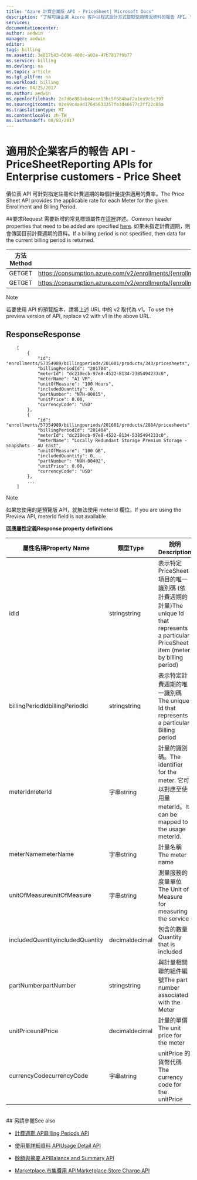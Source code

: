 ```yaml
---
title: "Azure 計費企業版 API - PriceSheet| Microsoft Docs"
description: "了解可讓企業 Azure 客戶以程式設計方式提取使用情況資料的報告 API。"
services: 
documentationcenter: 
author: aedwin
manager: aedwin
editor: 
tags: billing
ms.assetid: 3e817b43-0696-400c-a02e-47b7817f9b77
ms.service: billing
ms.devlang: na
ms.topic: article
ms.tgt_pltfrm: na
ms.workload: billing
ms.date: 04/25/2017
ms.author: aedwin
ms.openlocfilehash: 2e7d6e883abe4cee13bc5f684baf2a1ea9c6c397
ms.sourcegitcommit: 02e69c4a9d17645633357fe3d46677c2ff22c85a
ms.translationtype: MT
ms.contentlocale: zh-TW
ms.lasthandoff: 08/03/2017
---
```

# <a name="reporting-apis-for-enterprise-customers---price-sheet"></a><span data-ttu-id="cb166-103">適用於企業客戶的報告 API - PriceSheet</span><span class="sxs-lookup"><span data-stu-id="cb166-103">Reporting APIs for Enterprise customers - Price Sheet</span></span>

<span data-ttu-id="cb166-104">價位表 API 可針對指定註冊和計費週期的每個計量提供適用的費率。</span><span class="sxs-lookup"><span data-stu-id="cb166-104">The Price Sheet API provides the applicable rate for each Meter for the given Enrollment and Billing Period.</span></span>

##<a name="request"></a><span data-ttu-id="cb166-105">要求</span><span class="sxs-lookup"><span data-stu-id="cb166-105">Request</span></span>
<span data-ttu-id="cb166-106">需要新增的常見標頭屬性在[這裡](billing-enterprise-api.md)詳述。</span><span class="sxs-lookup"><span data-stu-id="cb166-106">Common header properties that need to be added are specified [here](billing-enterprise-api.md).</span></span> <span data-ttu-id="cb166-107">如果未指定計費週期，則會傳回目前計費週期的資料。</span><span class="sxs-lookup"><span data-stu-id="cb166-107">If a billing period is not specified, then data for the current billing period is returned.</span></span>

|<span data-ttu-id="cb166-108">方法</span><span class="sxs-lookup"><span data-stu-id="cb166-108">Method</span></span> | <span data-ttu-id="cb166-109">要求 URI</span><span class="sxs-lookup"><span data-stu-id="cb166-109">Request URI</span></span>|
|-|-|
|<span data-ttu-id="cb166-110">GET</span><span class="sxs-lookup"><span data-stu-id="cb166-110">GET</span></span>|<span data-ttu-id="cb166-111">https://consumption.azure.com/v2/enrollments/{enrollmentNumber}/pricesheet</span><span class="sxs-lookup"><span data-stu-id="cb166-111">https://consumption.azure.com/v2/enrollments/{enrollmentNumber}/pricesheet</span></span>|
|<span data-ttu-id="cb166-112">GET</span><span class="sxs-lookup"><span data-stu-id="cb166-112">GET</span></span>|<span data-ttu-id="cb166-113">https://consumption.azure.com/v2/enrollments/{enrollmentNumber}/billingPeriods/{billingPeriod}/pricesheet</span><span class="sxs-lookup"><span data-stu-id="cb166-113">https://consumption.azure.com/v2/enrollments/{enrollmentNumber}/billingPeriods/{billingPeriod}/pricesheet</span></span>|

> [!Note]
> <span data-ttu-id="cb166-114">若要使用 API 的預覽版本，請將上述 URL 中的 v2 取代為 v1。</span><span class="sxs-lookup"><span data-stu-id="cb166-114">To use the preview version of API, replace v2 with v1 in the above URL.</span></span>
>

## <a name="response"></a><span data-ttu-id="cb166-115">Response</span><span class="sxs-lookup"><span data-stu-id="cb166-115">Response</span></span>

    
        [
            {
                "id": "enrollments/57354989/billingperiods/201601/products/343/pricesheets",
                "billingPeriodId": "201704",
                "meterId": "dc210ecb-97e8-4522-8134-2385494233c0",
                "meterName": "A1 VM",
                "unitOfMeasure": "100 Hours",
                "includedQuantity": 0,
                "partNumber": "N7H-00015",
                "unitPrice": 0.00,
                "currencyCode": "USD"
            },
            {
                "id": "enrollments/57354989/billingperiods/201601/products/2884/pricesheets",
                "billingPeriodId": "201404",
                "meterId": "dc210ecb-97e8-4522-8134-5385494233c0",
                "meterName": "Locally Redundant Storage Premium Storage - Snapshots - AU East",
                "unitOfMeasure": "100 GB",
                "includedQuantity": 0,
                "partNumber": "N9H-00402",
                "unitPrice": 0.00,
                "currencyCode": "USD"
            },
            ...
        ]
    

> [!Note]
><span data-ttu-id="cb166-116">如果您使用的是預覽版 API，就無法使用 meterId 欄位。</span><span class="sxs-lookup"><span data-stu-id="cb166-116">If you are using the Preview API, meterId field is not available.</span></span>
>

<span data-ttu-id="cb166-117">**回應屬性定義**</span><span class="sxs-lookup"><span data-stu-id="cb166-117">**Response property definitions**</span></span>

|<span data-ttu-id="cb166-118">屬性名稱</span><span class="sxs-lookup"><span data-stu-id="cb166-118">Property Name</span></span>| <span data-ttu-id="cb166-119">類型</span><span class="sxs-lookup"><span data-stu-id="cb166-119">Type</span></span>| <span data-ttu-id="cb166-120">說明</span><span class="sxs-lookup"><span data-stu-id="cb166-120">Description</span></span>
|-|-|-|
|<span data-ttu-id="cb166-121">id</span><span class="sxs-lookup"><span data-stu-id="cb166-121">id</span></span>| <span data-ttu-id="cb166-122">string</span><span class="sxs-lookup"><span data-stu-id="cb166-122">string</span></span>| <span data-ttu-id="cb166-123">表示特定 PriceSheet 項目的唯一識別碼 (依計費週期的計量)</span><span class="sxs-lookup"><span data-stu-id="cb166-123">The unique Id that represents a particular PriceSheet item (meter by billing period)</span></span>|
|<span data-ttu-id="cb166-124">billingPeriodId</span><span class="sxs-lookup"><span data-stu-id="cb166-124">billingPeriodId</span></span>| <span data-ttu-id="cb166-125">string</span><span class="sxs-lookup"><span data-stu-id="cb166-125">string</span></span>| <span data-ttu-id="cb166-126">表示特定計費週期的唯一識別碼</span><span class="sxs-lookup"><span data-stu-id="cb166-126">The unique Id that represents a particular Billing period</span></span>|
|<span data-ttu-id="cb166-127">meterId</span><span class="sxs-lookup"><span data-stu-id="cb166-127">meterId</span></span>| <span data-ttu-id="cb166-128">字串</span><span class="sxs-lookup"><span data-stu-id="cb166-128">string</span></span>| <span data-ttu-id="cb166-129">計量的識別碼。</span><span class="sxs-lookup"><span data-stu-id="cb166-129">The identifier for the meter.</span></span> <span data-ttu-id="cb166-130">它可以對應至使用量 meterId。</span><span class="sxs-lookup"><span data-stu-id="cb166-130">It can be mapped to the usage meterId.</span></span>|
|<span data-ttu-id="cb166-131">meterName</span><span class="sxs-lookup"><span data-stu-id="cb166-131">meterName</span></span>| <span data-ttu-id="cb166-132">字串</span><span class="sxs-lookup"><span data-stu-id="cb166-132">string</span></span>| <span data-ttu-id="cb166-133">計量名稱</span><span class="sxs-lookup"><span data-stu-id="cb166-133">The meter name</span></span>|
|<span data-ttu-id="cb166-134">unitOfMeasure</span><span class="sxs-lookup"><span data-stu-id="cb166-134">unitOfMeasure</span></span>| <span data-ttu-id="cb166-135">字串</span><span class="sxs-lookup"><span data-stu-id="cb166-135">string</span></span>| <span data-ttu-id="cb166-136">測量服務的度量單位</span><span class="sxs-lookup"><span data-stu-id="cb166-136">The Unit of Measure for measuring the service</span></span>|
|<span data-ttu-id="cb166-137">includedQuantity</span><span class="sxs-lookup"><span data-stu-id="cb166-137">includedQuantity</span></span>| <span data-ttu-id="cb166-138">decimal</span><span class="sxs-lookup"><span data-stu-id="cb166-138">decimal</span></span>| <span data-ttu-id="cb166-139">包含的數量</span><span class="sxs-lookup"><span data-stu-id="cb166-139">Quantity that is included</span></span> |
|<span data-ttu-id="cb166-140">partNumber</span><span class="sxs-lookup"><span data-stu-id="cb166-140">partNumber</span></span>| <span data-ttu-id="cb166-141">string</span><span class="sxs-lookup"><span data-stu-id="cb166-141">string</span></span>| <span data-ttu-id="cb166-142">與計量相關聯的組件編號</span><span class="sxs-lookup"><span data-stu-id="cb166-142">The part number associated with the Meter</span></span>|
|<span data-ttu-id="cb166-143">unitPrice</span><span class="sxs-lookup"><span data-stu-id="cb166-143">unitPrice</span></span>| <span data-ttu-id="cb166-144">decimal</span><span class="sxs-lookup"><span data-stu-id="cb166-144">decimal</span></span>| <span data-ttu-id="cb166-145">計量的單價</span><span class="sxs-lookup"><span data-stu-id="cb166-145">The unit price for the meter</span></span>|
|<span data-ttu-id="cb166-146">currencyCode</span><span class="sxs-lookup"><span data-stu-id="cb166-146">currencyCode</span></span>| <span data-ttu-id="cb166-147">字串</span><span class="sxs-lookup"><span data-stu-id="cb166-147">string</span></span>| <span data-ttu-id="cb166-148">unitPrice 的貨幣代碼</span><span class="sxs-lookup"><span data-stu-id="cb166-148">The currency code for the unitPrice</span></span>|
<br/>
## <a name="see-also"></a><span data-ttu-id="cb166-149">另請參閱</span><span class="sxs-lookup"><span data-stu-id="cb166-149">See also</span></span>

* [<span data-ttu-id="cb166-150">計費週期 API</span><span class="sxs-lookup"><span data-stu-id="cb166-150">Billing Periods API</span></span>](billing-enterprise-api-billing-periods.md)

* [<span data-ttu-id="cb166-151">使用量詳細資料 API</span><span class="sxs-lookup"><span data-stu-id="cb166-151">Usage Detail API</span></span>](billing-enterprise-api-usage-detail.md)

* [<span data-ttu-id="cb166-152">餘額與摘要 API</span><span class="sxs-lookup"><span data-stu-id="cb166-152">Balance and Summary API</span></span>](billing-enterprise-api-balance-summary.md)

* [<span data-ttu-id="cb166-153">Marketplace 市集費用 API</span><span class="sxs-lookup"><span data-stu-id="cb166-153">Marketplace Store Charge API</span></span>](billing-enterprise-api-marketplace-storecharge.md)
